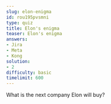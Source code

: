 ```yaml
---
slug: elon-enigma
id: rou195pvsmni
type: quiz
title: Elon's enigma
teaser: Elon's enigma
answers:
- Jira
- Meta
- Kong
solution:
- 2
difficulty: basic
timelimit: 600
---
```

What is the next company Elon will buy?